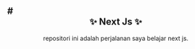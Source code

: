 #<div style="text-align: center;">✨ Next Js ✨</div>
---
<p style="text-align: center;">repositori ini adalah perjalanan saya belajar next js.</P>
